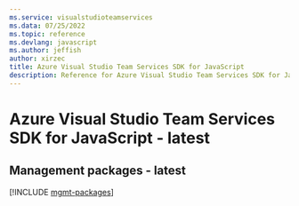 ```yaml
---
ms.service: visualstudioteamservices
ms.data: 07/25/2022
ms.topic: reference
ms.devlang: javascript
ms.author: jeffish
author: xirzec
title: Azure Visual Studio Team Services SDK for JavaScript
description: Reference for Azure Visual Studio Team Services SDK for JavaScript
---
```

# Azure Visual Studio Team Services SDK for JavaScript - latest

## Management packages - latest
[!INCLUDE [mgmt-packages](visual-studio-team-services-mgmt-index.md)]